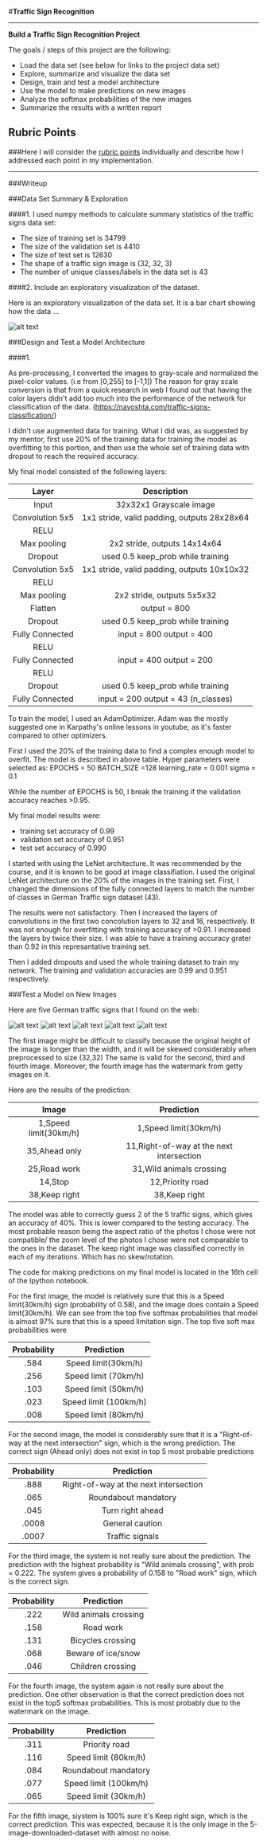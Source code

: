#**Traffic Sign Recognition** 


---

**Build a Traffic Sign Recognition Project**

The goals / steps of this project are the following:
* Load the data set (see below for links to the project data set)
* Explore, summarize and visualize the data set
* Design, train and test a model architecture
* Use the model to make predictions on new images
* Analyze the softmax probabilities of the new images
* Summarize the results with a written report


[//]: # (Image References)

[image1]: ./examples/DataBarChart.png "Visualization"
[image2]: ./examples/30.jpg "Traffic Sign 1"
[image3]: ./examples/aheadonly.jpeg "Traffic Sign 2"
[image4]: ./examples/RoadWork.jpg "Traffic Sign 3"
[image5]: ./examples/STOP.jpg "Traffic Sign 4"
[image6]: ./examples/keepright.jpg "Traffic Sign 5"


## Rubric Points
###Here I will consider the [rubric points](https://review.udacity.com/#!/rubrics/481/view) individually and describe how I addressed each point in my implementation.  

---
###Writeup 

###Data Set Summary & Exploration

####1. 
I used numpy methods to calculate summary statistics of the traffic
signs data set:

* The size of training set is 34799
* The size of the validation set is 4410
* The size of test set is 12630
* The shape of a traffic sign image is (32, 32, 3)
* The number of unique classes/labels in the data set is 43

####2. Include an exploratory visualization of the dataset.

Here is an exploratory visualization of the data set. It is a bar chart showing how the data ...

![alt text][image1]

###Design and Test a Model Architecture

####1.

As pre-processing, I converted the images to gray-scale and normalized the pixel-color values. (i.e from [0,255] to [-1,1])
The reason for gray scale conversion is that from a quick research in web I found out that having the color layers didn't add too much into the performance of the network for classification of the data. (https://navoshta.com/traffic-signs-classification/)
 

I didn't use augmented data for training. What I did was, as suggested by my mentor, first use 20% of the training data for training the model as overfitting to this portion, and then use the whole set of training data with dropout to reach the required accuracy.


My final model consisted of the following layers:

| Layer         		|     Description	        					| 
|:---------------------:|:---------------------------------------------:| 
| Input         		| 32x32x1 Grayscale image   							| 
| Convolution 5x5       | 1x1 stride, valid padding, outputs 28x28x64 	|
| RELU					|												|
| Max pooling	      	| 2x2 stride,  outputs 14x14x64 				|
| Dropout               | used 0.5 keep_prob while training             |
| Convolution 5x5	    | 1x1 stride, valid padding, outputs 10x10x32	|
| RELU		            |              									|
| Max pooling	      	| 2x2 stride,  outputs 5x5x32   				|
| Flatten				| output = 800									|
| Dropout               | used 0.5 keep_prob while training             |
| Fully Connected       | input = 800 output = 400                      |
| RELU		            |              									|
| Fully Connected       | input = 400 output = 200                      |
| RELU		            |              									|
| Dropout               | used 0.5 keep_prob while training             |
| Fully Connected       | input = 200 output = 43 (n_classes)           |
 


To train the model, I used an AdamOptimizer. Adam was the mostly suggested one in Karpathy's online lessons in youtube, as it's faster compared to other optimizers. 

First I used the 20% of the training data to find a complex enough model to overfit. The model is described in above table. 
Hyper parameters were selected as:
EPOCHS = 50
BATCH_SIZE =128
learning_rate = 0.001
sigma = 0.1

While the number of EPOCHS is 50, I break the training if the validation accuracy reaches >0.95.

My final model results were:
* training set accuracy of 0.99
* validation set accuracy of 0.951 
* test set accuracy of 0.990

I started with using the LeNet architecture. It was recommended by the course, and it is known to be good at image classifiation. 
I used the original LeNet architecture on the 20% of the images in the training set. First, I changed the dimensions of the fully connected layers to match the number of classes in German Traffic sign dataset (43).

The results were not satisfactory. Then I increased the layers of convolutions in the first two concolution layers to 32 and 16, respectively. It was not enough for overfitting with training accuracy of >0.91. I increased the layers by twice their size. I was able to have a training accuracy grater than 0.92 in this represantative training set.

Then I added dropouts and used the whole training dataset to train my network. The training and validation accuracies are 0.99 and 0.951 respectively.
 
###Test a Model on New Images

Here are five German traffic signs that I found on the web:

![alt text][image2] ![alt text][image3] ![alt text][image4] 
![alt text][image5] ![alt text][image6]

The first image might be difficult to classify because the original height of the image is longer than the width, and it will be skewed considerably when preprocessed to size (32,32)
The same is valid for the second, third and fourth image. Moreover, the fourth image has the watermark from getty images on it. 


Here are the results of the prediction:

| Image			        |     Prediction	        					| 
|:---------------------:|:---------------------------------------------:| 
| 1,Speed limit(30km/h) | 1,Speed limit(30km/h)   						| 
| 35,Ahead only     	| 11,Right-of-way at the next intersection 		|
| 25,Road work			| 31,Wild animals crossing					    |
| 14,Stop	      		| 12,Priority road					 			|
| 38,Keep right			| 38,Keep right      							|


The model was able to correctly guess 2 of the 5 traffic signs, which gives an accuracy of 40%. This is lower compared to the testing accuracy. The most probable reason being the aspect ratio of the photos I chose were not compatible/ the zoom level of the photos I chose were not comparable to the ones in the dataset. The keep right image was classified correctly in each of my iterations. Which has no skew/rotation.


The code for making predictions on my final model is located in the 16th cell of the Ipython notebook.

For the first image, the model is relatively sure that this is a Speed limit(30km/h) sign (probability of 0.58), and the image does contain a Speed limit(30km/h). We can see from the top five softmax probabilities that model is almost 97% sure that this is a speed limitation sign. The top five soft max probabilities were

| Probability         	|     Prediction	        					| 
|:---------------------:|:---------------------------------------------:| 
| .584         			| Speed limit(30km/h)   						| 
| .256     				| Speed limit (70km/h) 							|
| .103					| Speed limit (50km/h)							|
| .023	      			| Speed limit (100km/h)					 		|
| .008				    | Speed limit (80km/h)    						|


For the second image, the model is considerably sure that it is a "Right-of-way at the next intersection" sign, which is the wrong prediction. The correct sign (Ahead only) does not exist in top 5 most probable predictions 

| Probability         	|     Prediction	        					| 
|:---------------------:|:---------------------------------------------:| 
| .888         			| Right-of-way at the next intersection   		| 
| .065     				| Roundabout mandatory 							|
| .045					| Turn right ahead								|
| .0008	      			| General caution					 			|
| .0007				    | Traffic signals      							|

For the third image, the system is not really sure about the prediction. The prediction with the highest probability is "Wild animals crossing", with prob = 0.222. The system gives a probability of 0.158 to "Road work" sign, which is the correct sign.

| Probability         	|     Prediction	        					| 
|:---------------------:|:---------------------------------------------:| 
| .222         			| Wild animals crossing                  		| 
| .158     				| Road work           							|
| .131					| Bicycles crossing								|
| .068	      			| Beware of ice/snow 				 			|
| .046				    | Children crossing     						|

For the fourth image, the system again is not really sure about the prediction. One other observation is that the correct prediction does not exist in the top5 softmax probabilities. This is most probably due to the watermark on the image. 

| Probability         	|     Prediction	        					| 
|:---------------------:|:---------------------------------------------:| 
| .311         			| Priority road                         		| 
| .116     				| Speed limit (80km/h)           				|
| .084					| Roundabout mandatory							|
| .077	      			| Speed limit (100km/h) 			 			|
| .065				    | Speed limit (30km/h)     						|

For the fifth image, siystem is 100% sure it's Keep right sign, which is the correct prediction. This was expected, because it is the only image in the 5-image-downloaded-dataset with almost no noise. 
